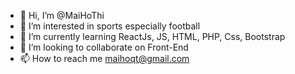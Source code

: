 - 👋 Hi, I’m @MaiHoThi
- 👀 I’m interested in sports especially football
- 🌱 I’m currently learning ReactJs, JS, HTML, PHP, Css, Bootstrap
- 💞️ I’m looking to collaborate on Front-End 
- 📫 How to reach me maihoqt@gmail.com
<!---
MaiHoThi/MaiHoThi is a ✨ special ✨ repository because its `README.md` (this file) appears on your GitHub profile.
You can click the Preview link to take a look at your changes.
--->
